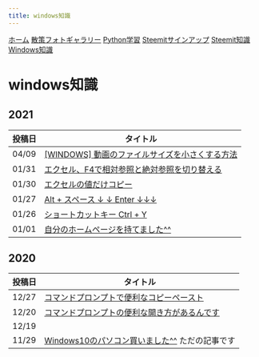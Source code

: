 ```yaml
---
title: windows知識
---
```


[ホーム](./) [散策フォトギャラリー](./photogarally.html) [Python学習](./python.html) [Steemitサインアップ](./steemitsignup.html) [Steemit知識](./steemittips.html) [Windows知識](./windowstips.html)

# windows知識

## 2021

|投稿日|タイトル|
|--|---|
|04/09|[[WINDOWS] 動画のファイルサイズを小さくする方法](https://steemit.com/hive-161179/@yasu/windows)|
|01/31|[エクセル、F4で相対参照と絶対参照を切り替える](https://steemit.com/japanese/@yasu/f4)|
|01/30|[エクセルの値だけコピー](https://steemit.com/japanese/@yasu/4j4sld)|
|01/27|[Alt + スペース  ↓  ↓  Enter  ↓↓↓](https://steemit.com/japanese/@yasu/alt-enter)|
|01/26|[ショートカットキー Ctrl + Y](https://steemit.com/japanese/@yasu/ctrl-y)|
|01/01|[自分のホームページを持てました^^](https://steemit.com/japanese/@yasu/2rxpb4)|

## 2020

|投稿日|タイトル|
|--|---|
|12/27|[コマンドプロンプトで便利なコピーペースト](https://steemit.com/japanese/@yasu/5scwfc)|
|12/20|[コマンドプロンプトの便利な開き方があるんです](https://steemit.com/japanese/@yasu/6qkqkg)|
|12/19||[Gmailのメールアドレスに別名が使えるそうです](https://steemit.com/japanese/@yasu/gmail-r)|
|11/29|[Windows10のパソコン買いました^^](https://steemit.com/japanese/@yasu/windows10) ただの記事です|





